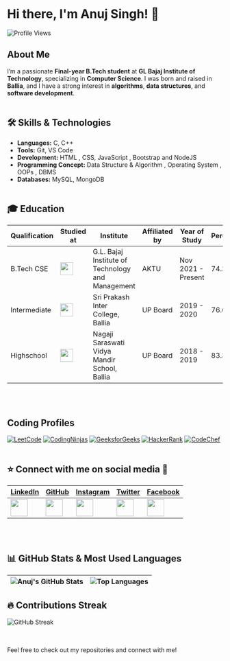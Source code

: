 # Hi there, I'm Anuj Singh! 👋
![Profile Views](https://hits.sh/github.com/anujsingh21.svg?style=for-the-badge&label=Profile%20Views&color=informational&labelColor=gray)

## About Me
I’m a passionate **Final-year B.Tech student** at **GL Bajaj Institute of Technology**, specializing in **Computer Science**. I was born and raised in **Ballia**, and I have a strong interest in **algorithms**, **data structures**, and **software development**.
<br><br>

## 🛠 Skills & Technologies
- **Languages:** C, C++
- **Tools:** Git, VS Code
- **Development:** HTML , CSS, JavaScript , Bootstrap and NodeJS
- **Programming Concept:** Data Structure & Algorithm , Operating System , OOPs , DBMS
- **Databases:** MySQL, MongoDB
<br><br>

## 🎓 Education

| Qualification | Studied at | Institute | Affiliated by | Year of Study | Percentage |
| --- | --- | --- | --- | --- | --- |
| B.Tech CSE | <img src="https://www.glbitm.org/Uploads/image/846imguf_LogoGLBajaj.jpg" width="30"> | G.L. Bajaj Institute of Technology and Management | AKTU | Nov 2021 - Present | 74.3% |
| Intermediate | <img src="https://seeklogo.com/images/B/board-of-high-school-intermediate-uttar-pradesh-logo-C72295BBDE-seeklogo.com.png" width="30"> | Sri Prakash Inter College, Ballia | UP Board | 2019 - 2020 | 76.6% |
| Highschool | <img src="https://seeklogo.com/images/B/board-of-high-school-intermediate-uttar-pradesh-logo-C72295BBDE-seeklogo.com.png" width="30"> | Nagaji Saraswati Vidya Mandir School, Ballia | UP Board | 2018 - 2019 | 83.3% |


<br><br>
## Coding Profiles

[![LeetCode](https://img.shields.io/badge/-LeetCode-black?style=flat-square&logo=LeetCode)](https://leetcode.com/u/the_anuj/)
[![CodingNinjas](https://img.shields.io/badge/-CodingNinjas-orange?style=flat-square&logo=CodingNinjas)](https://www.naukri.com/code360/profile/The_Anuj)
[![GeeksforGeeks](https://img.shields.io/badge/-GeeksforGeeks-darkgreen?style=flat-square&logo=GeeksforGeeks)](https://www.geeksforgeeks.org/user/anujsingh07/)
[![HackerRank](https://img.shields.io/badge/-HackerRank-green?style=flat-square&logo=HackerRank)](https://www.hackerrank.com/profile/anujsingh2302201)
[![CodeChef](https://img.shields.io/badge/-CodeChef-brown?style=flat-square&logo=CodeChef)](https://www.codechef.com/users/anujsingh18)
<br><br>


## ⭐ Connect with me on social media 📲

| [LinkedIn](https://www.linkedin.com/in/anuj-singh-56a21a227/) | [GitHub](https://github.com/anujsingh21) | [Instagram](https://www.instagram.com/kunwaranuj_?igshid=MWpuemtuYnM0ZzkwNw==) | [Twitter](https://x.com/KunwarAnujSing5?t=KUQ3bYzZcVg-4E691WPW4A&s=09) | [Facebook](https://facebook.com/your-facebook-id) |
| --- | --- | --- | --- | --- |
| <img src="https://img.icons8.com/color/48/000000/linkedin.png" width="40"/> | <img src="https://img.icons8.com/ios-glyphs/48/000000/github.png" width="40"/> | <img src="https://img.icons8.com/fluency/48/000000/instagram-new.png" width="40"/> | <img src="https://img.icons8.com/color/48/000000/twitter.png" width="40"/> | <img src="https://img.icons8.com/color/48/000000/facebook.png" width="40"/> |


<br><br>


## 📊 GitHub Stats & Most Used Languages

| ![Anuj's GitHub Stats](https://github-readme-stats.vercel.app/api?username=anujsingh21&show_icons=true&theme=radical) | ![Top Languages](https://github-readme-stats.vercel.app/api/top-langs/?username=anujsingh21&layout=compact&theme=radical) |
| --- | --- |


## 🔥 Contributions Streak

![GitHub Streak](https://github-readme-streak-stats.herokuapp.com/?user=anujsingh21&theme=radical)

<br><br>
Feel free to check out my repositories and connect with me!
